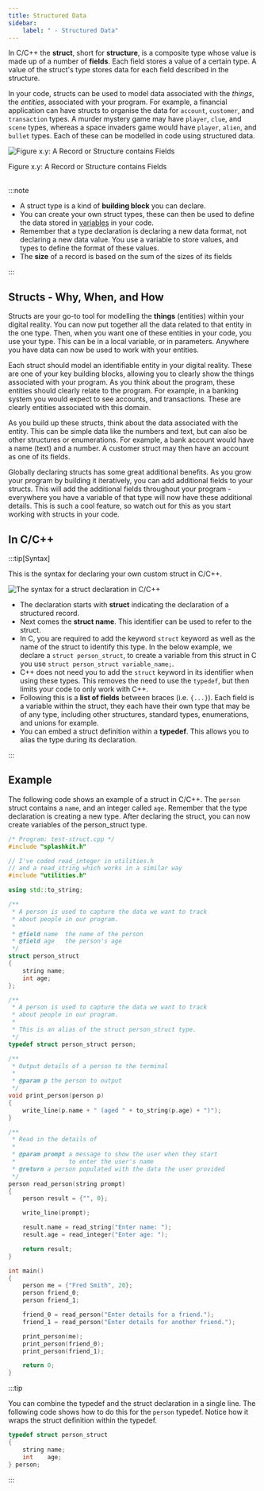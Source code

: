 ```yaml
---
title: Structured Data
sidebar:
    label: " - Structured Data"
---
```


In C/C++ the **struct**, short for **structure**, is a composite type whose value is made up of a number of **fields**. Each field stores a value of a certain type. A value of the struct's type stores data for each field described in the structure.

In your code, structs can be used to model data associated with the *things*, the *entities*, associated with your program. For example, a financial application can have structs to organise the data for `account`, `customer`, and `transaction` types. A murder mystery game may have `player`, `clue`, and `scene` types, whereas a space invaders game would have `player`, `alien`, and `bullet` types. Each of these can be modelled in code using structured data.

<a id="FigureCustomTypeRecord"></a>

![Figure x.y: A Record or Structure contains Fields](./images/custom-type-record.png "A Record or Structure contains Fields")
<div class="caption"><span class="caption-figure-nbr">Figure x.y: </span>A Record or Structure contains Fields</div><br/>

:::note

- A struct type is a kind of **building block** you can declare.
- You can create your own struct types, these can then be used to define the data stored in [variables](../../../../part-1-instructions/1-sequence-and-data/1-concepts/07-variable) in your code.
- Remember that a type declaration is declaring a new data format, not declaring a new data value. You use a variable to store values, and types to define the format of these values.
- The **size** of a record is based on the sum of the sizes of its fields

:::

## Structs - Why, When, and How

Structs are your go-to tool for modelling the **things** (entities) within your digital reality. You can now put together all the data related to that entity in the one type. Then, when you want one of these entities in your code, you use your type. This can be in a local variable, or in parameters. Anywhere you have data can now be used to work with your entities.

Each struct should model an identifiable entity in your digital reality. These are one of your key building blocks, allowing you to clearly show the things associated with your program. As you think about the program, these entities should clearly relate to the program. For example, in a banking system you would expect to see accounts, and transactions. These are clearly entities associated with this domain.

As you build up these structs, think about the data associated with the entity. This can be simple data like the numbers and text, but can also be other structures or enumerations. For example, a bank account would have a name (text) and a number. A customer struct may then have an account as one of its fields.

Globally declaring structs has some great additional benefits. As you grow your program by building it iteratively, you can add additional fields to your structs. This will add the additional fields throughout your program - everywhere you have a variable of that type will now have these additional details. This is such a cool feature, so watch out for this as you start working with structs in your code.

## In C/C++

:::tip[Syntax]

This is the syntax for declaring your own custom struct in C/C++.

![The syntax for a struct declaration in C/C++](./images/struct-decl.png)

- The declaration starts with **struct** indicating the declaration of a structured record.
- Next comes the **struct name**. This identifier can be used to refer to the struct.
- In C, you are required to add the keyword `struct` keyword as well as the name of the struct to identify this type. In the below example, we declare a `struct person_struct`, to create a variable from this struct in C you use `struct person_struct variable_name;`.
- C++ does not need you to add the `struct` keyword in its identifier when using these types. This removes the need to use the `typedef`, but then limits your code to only work with C++.
- Following this is a **list of fields** between braces (i.e. `{...}`). Each field is a variable within the struct, they each have their own type that may be of any type, including other structures, standard types, enumerations, and unions for example.
- You can embed a struct definition within a **typedef**. This allows you to alias the type during its declaration.

:::

## Example

The following code shows an example of a struct in C/C++. The `person` struct contains a `name`, and an integer called `age`. Remember that the type declaration is creating a new type. After declaring the struct, you can now create variables of the person_struct type.

```cpp
/* Program: test-struct.cpp */
#include "splashkit.h"

// I've coded read_integer in utilities.h
// and a read_string which works in a similar way
#include "utilities.h"

using std::to_string;

/**
 * A person is used to capture the data we want to track
 * about people in our program.
 *
 * @field name  the name of the person
 * @field age   the person's age
 */
struct person_struct
{
    string name;
    int age;
};

/**
 * A person is used to capture the data we want to track
 * about people in our program.
 *
 * This is an alias of the struct person_struct type.
 */
typedef struct person_struct person;

/**
 * Output details of a person to the terminal
 *
 * @param p the person to output
 */
void print_person(person p)
{
    write_line(p.name + " (aged " + to_string(p.age) + ")");
}

/**
 * Read in the details of
 *
 * @param prompt a message to show the user when they start
 *               to enter the user's name
 * @return a person populated with the data the user provided
 */
person read_person(string prompt)
{
    person result = {"", 0};

    write_line(prompt);

    result.name = read_string("Enter name: ");
    result.age = read_integer("Enter age: ");

    return result;
}

int main()
{
    person me = {"Fred Smith", 20};
    person friend_0;
    person friend_1;

    friend_0 = read_person("Enter details for a friend.");
    friend_1 = read_person("Enter details for another friend.");

    print_person(me);
    print_person(friend_0);
    print_person(friend_1);

    return 0;
}
```

:::tip

You can combine the typedef and the struct declaration in a single line. The following code shows how to do this for the `person` typedef. Notice how it wraps the struct definition within the typedef.

```cpp
typedef struct person_struct
{
    string name;
    int    age;
} person;
```

:::
